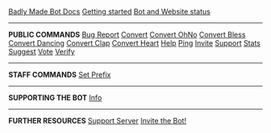 [Badly Made Bot Docs](/)
[Getting started](getting-started.md)
[Bot and Website status](status.md)

---

**PUBLIC COMMANDS**
[Bug Report](all/bugreport.md)
[Convert](all/convert.md)
[Convert OhNo](all/convertohno.md)
[Convert Bless](all/convertbless.md)
[Convert Dancing](all/convertdancing.md)
[Convert Clap](all/convertclap.md)
[Convert Heart](all/convertheart.md)
[Help](all/help.md)
[Ping](all/ping.md)
[Invite](all/invite.md)
[Support](all/support.md)
[Stats](all/stats.md)
[Suggest](all/suggest.md)
[Vote](all/vote.md)
[Verify](all/verify.md)

---

**STAFF COMMANDS**
[Set Prefix](staff/setprefix.md)

---

**SUPPORTING THE BOT**
[Info](supporting/info.md)

---

**FURTHER RESOURCES**
[Support Server](https://discord.gg/MTwj6wG)
[Invite the Bot!](https://discordapp.com/oauth2/authorize?client_id=673994042450903089&scope=bot&permissions=347200)
